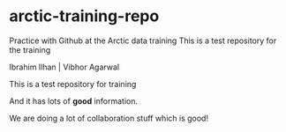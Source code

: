 # arctic-training-repo
Practice with Github at the Arctic data training
This is a test repository for the training

Ibrahim Ilhan | Vibhor Agarwal

This is a test repository for training

And it has lots of **good** information.


We are doing a lot of collaboration stuff which is good!